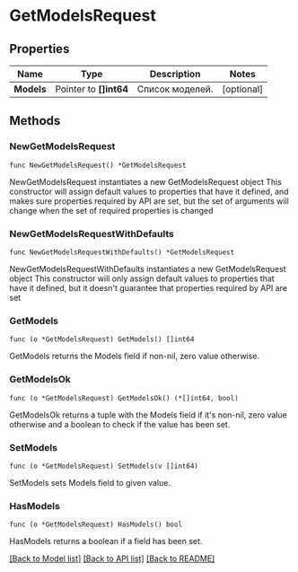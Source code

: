 # GetModelsRequest

## Properties

Name | Type | Description | Notes
------------ | ------------- | ------------- | -------------
**Models** | Pointer to **[]int64** | Список моделей. | [optional] 

## Methods

### NewGetModelsRequest

`func NewGetModelsRequest() *GetModelsRequest`

NewGetModelsRequest instantiates a new GetModelsRequest object
This constructor will assign default values to properties that have it defined,
and makes sure properties required by API are set, but the set of arguments
will change when the set of required properties is changed

### NewGetModelsRequestWithDefaults

`func NewGetModelsRequestWithDefaults() *GetModelsRequest`

NewGetModelsRequestWithDefaults instantiates a new GetModelsRequest object
This constructor will only assign default values to properties that have it defined,
but it doesn't guarantee that properties required by API are set

### GetModels

`func (o *GetModelsRequest) GetModels() []int64`

GetModels returns the Models field if non-nil, zero value otherwise.

### GetModelsOk

`func (o *GetModelsRequest) GetModelsOk() (*[]int64, bool)`

GetModelsOk returns a tuple with the Models field if it's non-nil, zero value otherwise
and a boolean to check if the value has been set.

### SetModels

`func (o *GetModelsRequest) SetModels(v []int64)`

SetModels sets Models field to given value.

### HasModels

`func (o *GetModelsRequest) HasModels() bool`

HasModels returns a boolean if a field has been set.


[[Back to Model list]](../README.md#documentation-for-models) [[Back to API list]](../README.md#documentation-for-api-endpoints) [[Back to README]](../README.md)


